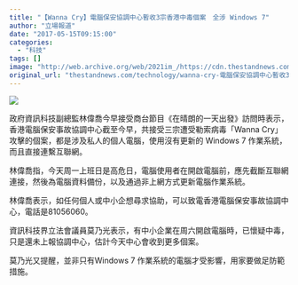 ```yaml
---
title: "【Wanna Cry】電腦保安協調中心暫收3宗香港中毒個案　全涉 Windows 7"
author: "立場報道"
date: "2017-05-15T09:15:00"
categories:
  - "科技"
tags: []
image: "http://web.archive.org/web/2021im_/https://cdn.thestandnews.com/media/photos/cache/WannaCry_WX4Sa_1200x0.jpg"
original_url: "thestandnews.com/technology/wanna-cry-電腦保安協調中心暫收3宗香港中毒個案-全涉-windows-7"
---
```

![](http://web.archive.org/web/2021im_/https://cdn.thestandnews.com/media/photos/cache/WannaCry_WX4Sa_1200x0.jpg)

政府資訊科技副總監林偉喬今早接受商台節目《在晴朗的一天出發》訪問時表示，香港電腦保安事故協調中心截至今早，共接受三宗遭受勒索病毒「Wanna Cry」攻擊的個案，都是涉及私人的個人電腦，使用沒有更新的 Windows 7 作業系統，而且直接連繫互聯網。

林偉喬指，今天周一上班日是高危日，電腦使用者在開啟電腦前，應先截斷互聯網連接，然後為電腦資料備份，以及通過非上網方式更新電腦作業系統。

林偉喬表示，如任何個人或中小企想尋求協助，可以致電香港電腦保安事故協調中心，電話是81056060。

資訊科技界立法會議員莫乃光表示，有中小企業在周六開啟電腦時，已懷疑中毒，只是還未上報協調中心，估計今天中心會收到更多個案。

莫乃光又提醒，並非只有Windows 7 作業系統的電腦才受影響，用家要做足防範措施。